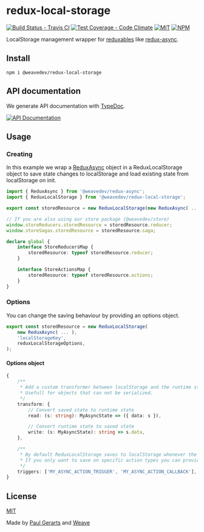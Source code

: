 # redux-local-storage

[![Build Status - Travis CI](https://img.shields.io/travis/weavedev/redux-local-storage.svg)](https://travis-ci.org/weavedev/redux-local-storage)
[![Test Coverage - Code Climate](https://img.shields.io/codeclimate/coverage/weavedev/redux-local-storage.svg)](https://codeclimate.com/github/weavedev/redux-local-storage/test_coverage)
[![MIT](https://img.shields.io/github/license/weavedev/redux-local-storage.svg)](https://github.com/weavedev/redux-local-storage/blob/master/LICENSE)
[![NPM](https://img.shields.io/npm/v/@weavedev/redux-local-storage.svg)](https://www.npmjs.com/package/@weavedev/redux-local-storage)

LocalStorage management wrapper for [reduxables](https://github.com/weavedev/reduxable/) like [redux-async](https://github.com/weavedev/redux-async/).

## Install

```
npm i @weavedev/redux-local-storage
```

## API documentation

We generate API documentation with [TypeDoc](https://typedoc.org).

[![API Documentation](https://img.shields.io/badge/API-Documentation-blue?style=for-the-badge&logo=typescript)](https://weavedev.github.io/redux-local-storage/)

## Usage

### Creating

In this example we wrap a [ReduxAsync](https://github.com/weavedev/redux-async/) object in a ReduxLocalStorage object to save state changes to localStorage and load existing state from localStorage on init.

```ts
import { ReduxAsync } from '@weavedev/redux-async';
import { ReduxLocalStorage } from '@weavedev/redux-local-storage';

export const storedResource = new ReduxLocalStorage(new ReduxAsync( ... ), 'localStorageKey');

// If you are also using our store package (@weavedev/store)
window.storeReducers.storedResource = storedResource.reducer;
window.storeSagas.storedResource = storedResource.saga;

declare global {
    interface StoreReducersMap {
        storedResource: typeof storedResource.reducer;
    }

    interface StoreActionsMap {
        storedResource: typeof storedResource.actions;
    }
}
```

### Options

You can change the saving behaviour by providing an options object.

```ts
export const storedResource = new ReduxLocalStorage(
    new ReduxAsync( ... ),
    'localStorageKey',
    reduxLocalStorageOptions,
);
```

#### Options object

```ts
{
    /**
     * Add a custom transformer between localStorage and the runtime state.
     * Usefull for objects that can not be serialized.
     */
    transform: {
        // Convert saved state to runtime state
        read: (s: string): MyAsyncState => ({ data: s }),

        // Convert runtime state to saved state
        write: (s: MyAsyncState): string => s.data,
    },

    /**
     * By default ReduxLocalStorage saves to localStorage whenever the state changed.
     * If you only want to save on specific action types you can provide an array.
     */
    triggers: ['MY_ASYNC_ACTION_TRIGGER', 'MY_ASYNC_ACTION_CALLBACK'],
}
```

## License

[MIT](https://github.com/weavedev/redux-local-storage/blob/master/LICENSE)

Made by [Paul Gerarts](https://github.com/gerarts) and [Weave](https://weave.nl)
